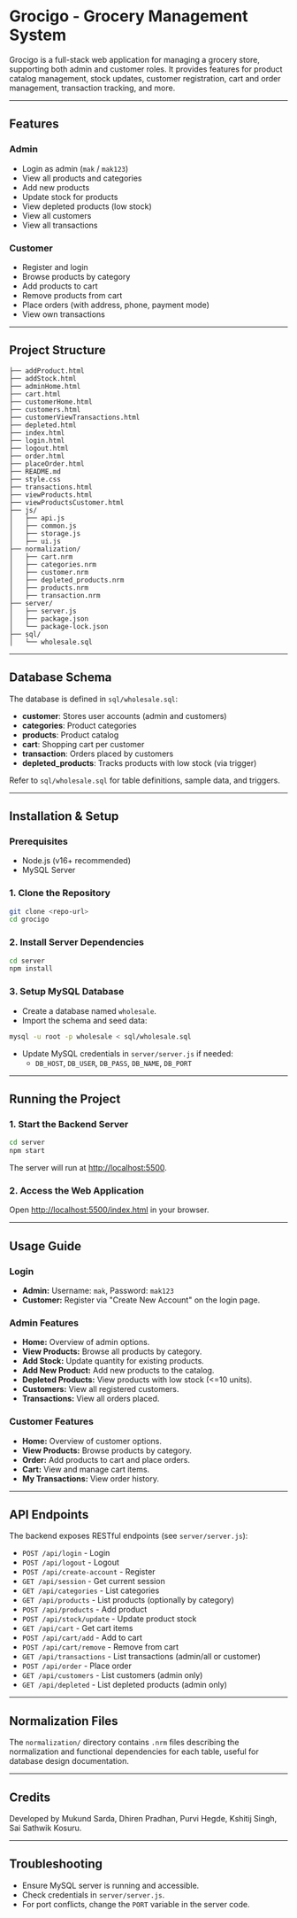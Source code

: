 # Grocigo - Grocery Management System

Grocigo is a full-stack web application for managing a grocery store, supporting both admin and customer roles. It provides features for product catalog management, stock updates, customer registration, cart and order management, transaction tracking, and more.

---

## Features

### Admin

- Login as admin (`mak` / `mak123`)
- View all products and categories
- Add new products
- Update stock for products
- View depleted products (low stock)
- View all customers
- View all transactions

### Customer

- Register and login
- Browse products by category
- Add products to cart
- Remove products from cart
- Place orders (with address, phone, payment mode)
- View own transactions

---

## Project Structure

```
├── addProduct.html
├── addStock.html
├── adminHome.html
├── cart.html
├── customerHome.html
├── customers.html
├── customerViewTransactions.html
├── depleted.html
├── index.html
├── login.html
├── logout.html
├── order.html
├── placeOrder.html
├── README.md
├── style.css
├── transactions.html
├── viewProducts.html
├── viewProductsCustomer.html
├── js/
│   ├── api.js
│   ├── common.js
│   ├── storage.js
│   ├── ui.js
├── normalization/
│   ├── cart.nrm
│   ├── categories.nrm
│   ├── customer.nrm
│   ├── depleted_products.nrm
│   ├── products.nrm
│   ├── transaction.nrm
├── server/
│   ├── server.js
│   ├── package.json
│   └── package-lock.json
├── sql/
│   └── wholesale.sql
```

---

## Database Schema

The database is defined in `sql/wholesale.sql`:

- **customer**: Stores user accounts (admin and customers)
- **categories**: Product categories
- **products**: Product catalog
- **cart**: Shopping cart per customer
- **transaction**: Orders placed by customers
- **depleted_products**: Tracks products with low stock (via trigger)

Refer to `sql/wholesale.sql` for table definitions, sample data, and triggers.

---

## Installation & Setup

### Prerequisites

- Node.js (v16+ recommended)
- MySQL Server

### 1. Clone the Repository

```sh
git clone <repo-url>
cd grocigo
```

### 2. Install Server Dependencies

```sh
cd server
npm install
```

### 3. Setup MySQL Database

- Create a database named `wholesale`.
- Import the schema and seed data:

```sh
mysql -u root -p wholesale < sql/wholesale.sql
```

- Update MySQL credentials in `server/server.js` if needed:
  - `DB_HOST`, `DB_USER`, `DB_PASS`, `DB_NAME`, `DB_PORT`

---

## Running the Project

### 1. Start the Backend Server

```sh
cd server
npm start
```

The server will run at [http://localhost:5500](http://localhost:5500).

### 2. Access the Web Application

Open [http://localhost:5500/index.html](http://localhost:5500/index.html) in your browser.

---

## Usage Guide

### Login

- **Admin:** Username: `mak`, Password: `mak123`
- **Customer:** Register via "Create New Account" on the login page.

### Admin Features

- **Home:** Overview of admin options.
- **View Products:** Browse all products by category.
- **Add Stock:** Update quantity for existing products.
- **Add New Product:** Add new products to the catalog.
- **Depleted Products:** View products with low stock (<=10 units).
- **Customers:** View all registered customers.
- **Transactions:** View all orders placed.

### Customer Features

- **Home:** Overview of customer options.
- **View Products:** Browse products by category.
- **Order:** Add products to cart and place orders.
- **Cart:** View and manage cart items.
- **My Transactions:** View order history.

---

## API Endpoints

The backend exposes RESTful endpoints (see `server/server.js`):

- `POST /api/login` - Login
- `POST /api/logout` - Logout
- `POST /api/create-account` - Register
- `GET /api/session` - Get current session
- `GET /api/categories` - List categories
- `GET /api/products` - List products (optionally by category)
- `POST /api/products` - Add product
- `POST /api/stock/update` - Update product stock
- `GET /api/cart` - Get cart items
- `POST /api/cart/add` - Add to cart
- `POST /api/cart/remove` - Remove from cart
- `GET /api/transactions` - List transactions (admin/all or customer)
- `POST /api/order` - Place order
- `GET /api/customers` - List customers (admin only)
- `GET /api/depleted` - List depleted products (admin only)

---

## Normalization Files

The `normalization/` directory contains `.nrm` files describing the normalization and functional dependencies for each table, useful for database design documentation.

---

## Credits

Developed by Mukund Sarda, Dhiren Pradhan, Purvi Hegde, Kshitij Singh, Sai Sathwik Kosuru.

---

## Troubleshooting

- Ensure MySQL server is running and accessible.
- Check credentials in `server/server.js`.
- For port conflicts, change the `PORT` variable in the server code.